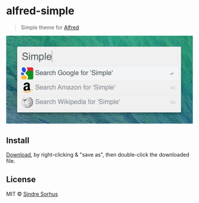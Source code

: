 # alfred-simple

> Simple theme for [Alfred](http://www.alfredapp.com)

![](screenshot.png)


## Install

[Download](https://github.com/sindresorhus/alfred-simple/raw/master/simple.alfredappearance), by right-clicking & "save as", then double-click the downloaded file.


## License

MIT © [Sindre Sorhus](http://sindresorhus.com)
